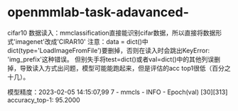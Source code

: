 # openmmlab-task-adavanced-
cifar10
数据读入：mmclassification直接能识别cifar数据，所以直接将数据形式'imagenet'改成'CIRAR10'
注意：data = dict()中dict(type='LoadImageFromFile')要删掉，否则在读入时会跳出KeyError: 'img_prefix'这种错误。
但别失手将test=dict()或者val=dict()中的其他列误删掉，导致读入方式出问题，模型可能能跑起来，但是评估的acc top1很低（百分之十几）。

模型精度：2023-02-05 14:15:07,99
7 - mmcls - INFO - Epoch(val) [30][313] accuracy_top-1: 95.2000

